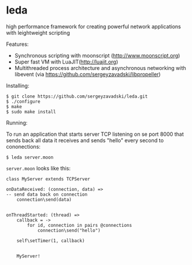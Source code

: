 leda
====

high performance framework for creating powerful network applications with leightweight scripting

Features:

* Synchronous scripting with moonscript (http://www.moonscript.org)
* Super fast VM with LuaJIT(http://luajit.org)
* Multithreaded process architecture and asynchronous networking with libevent (via https://github.com/sergeyzavadski/libpropeller)

Installing:

    $ git clone https://github.com/sergeyzavadski/leda.git
    $ ./configure
    $ make
    $ sudo make install
    

Running:

To run an application that starts server TCP listening on se port 8000 that sends back all data it receives and sends "hello" every second to cononections:


    $ leda server.moon

`server.moon` looks like this:

	class MyServer extends TCPServer
    
    onDataReceived: (connection, data) =>
	-- send data back on connection
        connection\send(data)
        
	
    onThreadStarted: (thread) =>
        callback = -> 
            for id, connection in pairs @connections
                connection\send("hello") 
            
        self\setTimer(1, callback)    
    
  
        MyServer!    

  
		

